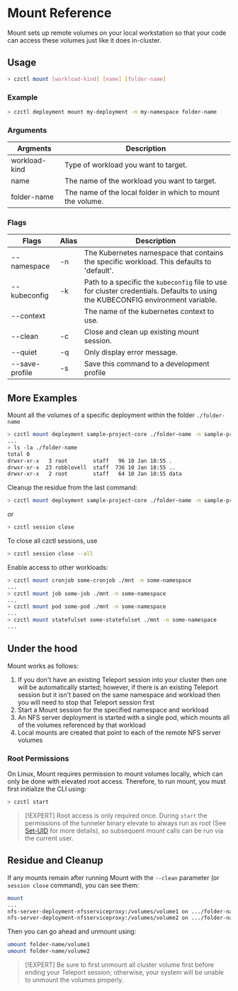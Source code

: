 # Mount Reference

Mount sets up remote volumes on your local workstation so that your code can access these volumes just like it does in-cluster.

## Usage

```bash
> czctl mount [workload-kind] [name] [folder-name]
```

### Example

```bash
> czctl deployment mount my-deployment -n my-namespace folder-name
```

### Arguments

| Argments       | Description
| -------------- | -----------
| workload-kind  | Type of workload you want to target.
| name           | The name of the workload you want to target.
| folder-name    | The name of the local folder in which to mount the volume.

### Flags

| Flags          | Alias | Description
| -------------- | ----- | -----------
| --namespace    | -n    | The Kubernetes namespace that contains the specific workload. This defaults to 'default'.
| --kubeconfig   | -k    | Path to a specific the `kubeconfig` file to use for cluster credentials. Defaults to using the KUBECONFIG environment variable.
| --context      |       | The name of the kubernetes context to use.
| --clean        | -c    | Close and clean up existing mount session.
| --quiet        | -q    | Only display error message.
| --save-profile | -s    | Save this command to a development profile

## More Examples

Mount all the volumes of a specific deployment within the folder `./folder-name`
```bash
> czctl mount deployment sample-project-core ./folder-name -n sample-project
...
> ls -la ./folder-name
total 0
drwxr-xr-x   3 root        staff   96 10 Jan 18:55 .
drwxr-xr-x  23 robblovell  staff  736 10 Jan 18:55 ..
drwxr-xr-x   2 root        staff   64 10 Jan 18:55 data
```
Cleanup the residue from the last command:
```bash
> czctl mount deployment sample-project-core ./folder-name -n sample-project  --clean
```
or
```bash
> czctl session close
```
To close all czctl sessions, use
```bash
> czctl session close --all
```
Enable access to other workloads:
```bash
> czctl mount cronjob some-cronjob ./mnt -n some-namespace
...
> czctl mount job some-job ./mnt -n some-namespace
...
> czctl mount pod some-pod ./mnt -n some-namespace
...
> czctl mount statefulset some-statefulset ./mnt -n some-namespace
...
```
## Under the hood

Mount works as follows:

1. If you don't have an existing Teleport session into your cluster then one will be automatically started; however, if there is an existing Teleport session but it isn't based on the same namespace and workload then you will need to stop that Teleport session first
1. Start a Mount session for the specified namespace and workload
1. An NFS server deployment is started with a single pod, which mounts all of the volumes referenced by that workload
1. Local mounts are created that point to each of the remote NFS server volumes

### Root Permissions

On Linux, Mount requires permission to mount volumes locally, which can only be done with elevated root access. Therefore, to run mount, you must first initialize the CLI using:

```bash
> czctl start
```

> [!EXPERT]
> Root access is only required once. During `start` the permissions of the tunneler binary elevate to always run as root (See [Set-UID](https://en.wikipedia.org/wiki/Setuid) for more details), so subsequent mount calls can be run via the current user.

## Residue and Cleanup

If any mounts remain after running Mount with the `--clean` parameter (or `session close` command), you can see them:
```bash
mount
...
nfs-server-deployment-nfsserviceproxy:/volumes/volume1 on .../folder-name/volume1 (nfs)
nfs-server-deployment-nfsserviceproxy:/volumes/volume2 on .../folder-name/volume2 (nfs)
```

Then you can go ahead and unmount using:
```bash
umount folder-name/volume1
umount folder-name/volume2
```

> [!EXPERT]
> Be sure to first unmount all cluster volume first before ending your Teleport session; otherwise, your system will be unable to unmount the volumes properly.